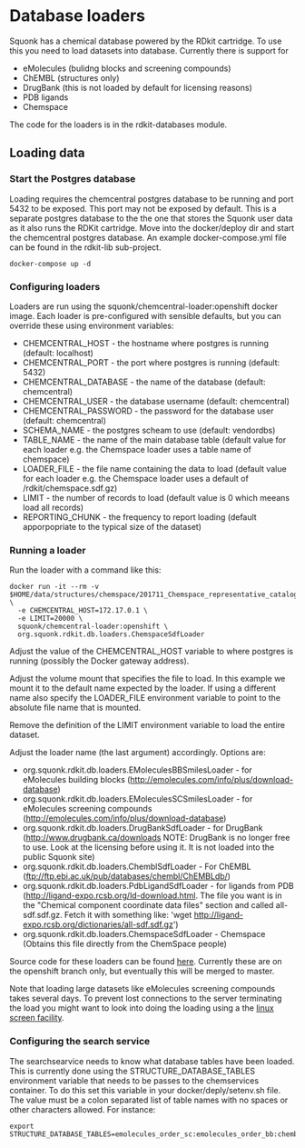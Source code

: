 # Database loaders

Squonk has a chemical database powered by the RDkit cartridge.
To use this you need to load datasets into database.
Currently there is support for
* eMolecules (bulidng blocks and screening compounds)
* ChEMBL (structures only)
* DrugBank (this is not loaded by default for licensing reasons)
* PDB ligands
* Chemspace

The code for the loaders is in the rdkit-databases module.

## Loading data

### Start the Postgres database

Loading requires the chemcentral postgres database to be running and port 5432 to be exposed.
This port may not be exposed by default.
This is a separate postgres database to the the one that stores the Squonk user data as it also runs the RDKit cartridge.
Move into the docker/deploy dir and start the chemcentral postgres database. An example docker-compose.yml file can be found 
in the rdkit-lib sub-project.

```
docker-compose up -d
```

### Configuring loaders

Loaders are run using the squonk/chemcentral-loader:openshift docker image.
Each loader is pre-configured with sensible defaults, but you can override these using environment variables:

* CHEMCENTRAL_HOST - the hostname where postgres is running (default: localhost)
* CHEMCENTRAL_PORT - the port where postgres is running (default: 5432)
* CHEMCENTRAL_DATABASE - the name of the database (default: chemcentral)
* CHEMCENTRAL_USER - the database username (default: chemcentral)
* CHEMCENTRAL_PASSWORD  - the password for the database user (default: chemcentral)
* SCHEMA_NAME - the postgres scheam to use (default: vendordbs)
* TABLE_NAME - the name of the main database table (default value for each loader e.g. the Chemspace loader uses a table name of chemspace)
* LOADER_FILE - the file name containing the data to load (default value for each loader e.g. the Chemspace loader uses a default of /rdkit/chemspace.sdf.gz)
* LIMIT - the number of records to load (default value is 0 which meeans load all records)
* REPORTING_CHUNK - the frequency to report loading (default apporpopriate to the typical size of the dataset)


### Running a loader

Run the loader with a command like this:

```
docker run -it --rm -v $HOME/data/structures/chemspace/201711_Chemspace_representative_catalogue_3_54M_sdf.sdf.gz:/rdkit/chemspace.sdf.gz:ro,Z \
  -e CHEMCENTRAL_HOST=172.17.0.1 \
  -e LIMIT=20000 \
  squonk/chemcentral-loader:openshift \
  org.squonk.rdkit.db.loaders.ChemspaceSdfLoader
```

Adjust the value of the CHEMCENTRAL_HOST variable to where postgres is running (possibly the Docker gateway address).

Adjust the volume mount that specifies the file to load. In this example we mount it to the default name expected by the loader.
If using a different name also specify the LOADER_FILE environment variable to point to the absolute file name that is mounted.

Remove the definition of the LIMIT environment variable to load the entire dataset. 

Adjust the loader name (the last argument) accordingly. Options are:
* org.squonk.rdkit.db.loaders.EMoleculesBBSmilesLoader - for eMolecules building blocks (http://emolecules.com/info/plus/download-database)
* org.squonk.rdkit.db.loaders.EMoleculesSCSmilesLoader - for eMolecules screening compounds (http://emolecules.com/info/plus/download-database)
* org.squonk.rdkit.db.loaders.DrugBankSdfLoader - for DrugBank (http://www.drugbank.ca/downloads NOTE: DrugBank is no longer free to use. Look at the licensing before using it. It is not loaded into the public Squonk site)
* org.squonk.rdkit.db.loaders.ChemblSdfLoader - For ChEMBL (ftp://ftp.ebi.ac.uk/pub/databases/chembl/ChEMBLdb/)
* org.squonk.rdkit.db.loaders.PdbLigandSdfLoader - for ligands from PDB (http://ligand-expo.rcsb.org/ld-download.html. The file you want is in the "Chemical component coordinate data files" section and called all-sdf.sdf.gz. Fetch it with something like: 'wget http://ligand-expo.rcsb.org/dictionaries/all-sdf.sdf.gz')
* org.squonk.rdkit.db.loaders.ChemspaceSdfLoader - Chemspace (Obtains this file directly from the ChemSpace people) 

Source code for these loaders can be found [here](https://github.com/InformaticsMatters/squonk/tree/openshift/components/rdkit-databaess/src/main/groovy/org/squonk/rdkit/db/loaders).
Currently these are on the openshift branch only, but eventually this will be merged to master.

Note that loading large datasets like eMolecules screening compounds takes several days.
To prevent lost connections to the server terminating the load you might want to look into doing the loading using a the 
[linux screen facility](https://www.gnu.org/software/screen/manual/screen.html). 


### Configuring the search service

The searchsearvice needs to know what database tables have been loaded.
This is currently done using the STRUCTURE_DATABASE_TABLES environment variable
that needs to be passes to the chemservices container. To do this set this variable
in your docker/deply/setenv.sh file. The value must be a colon separated list of table names
with no spaces or other characters allowed. For instance:

```
export STRUCTURE_DATABASE_TABLES=emolecules_order_sc:emolecules_order_bb:chembl_23:pdb_ligand
```


